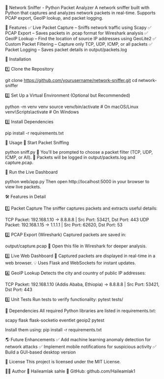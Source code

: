 🚀 Network Sniffer - Python Packet Analyzer
A network sniffer built with Python that captures and analyzes network packets in real-time. Supports PCAP export, GeoIP lookup, and packet logging.

📌 Features
✅ Live Packet Capture – Sniffs network traffic using Scapy
✅ PCAP Export – Saves packets in .pcap format for Wireshark analysis
✅ GeoIP Lookup – Find the location of source IP addresses using GeoLite2
✅ Custom Packet Filtering – Capture only TCP, UDP, ICMP, or all packets
✅ Packet Logging – Saves packet details in output/packets.log


🚀 Installation

1️⃣ Clone the Repository

git clone https://github.com/yourusername/network-sniffer.git
cd network-sniffer


2️⃣ Set Up a Virtual Environment (Optional but Recommended)

python -m venv venv
source venv/bin/activate  # On macOS/Linux
venv\Scripts\activate     # On Windows


3️⃣ Install Dependencies

pip install -r requirements.txt


🎯 Usage
🔹 Start Packet Sniffing

python sniff.py
📌 You'll be prompted to choose a packet filter (TCP, UDP, ICMP, or All).
📌 Packets will be logged in output/packets.log and capture.pcap.


🔹 Run the Live Dashboard

python web/app.py
Then open http://localhost:5000 in your browser to view live packets.


🛠️ Features in Detail

1️⃣ Packet Capture
The sniffer captures packets and extracts useful details:

TCP Packet: 192.168.1.10 -> 8.8.8.8 | Src Port: 53421, Dst Port: 443
UDP Packet: 192.168.1.15 -> 1.1.1.1 | Src Port: 62620, Dst Port: 53


2️⃣ PCAP Export (Wireshark)
Captured packets are saved in:

output/capture.pcap
🔹 Open this file in Wireshark for deeper analysis.


3️⃣ Live Web Dashboard
📌 Captured packets are displayed in real-time in a web browser.
💡 Uses Flask and WebSockets for instant updates.

4️⃣ GeoIP Lookup
Detects the city and country of public IP addresses:

TCP Packet: 192.168.1.10 (Addis Ababa, Ethiopia) -> 8.8.8.8 | Src Port: 53421, Dst Port: 443


5️⃣ Unit Tests
Run tests to verify functionality:
pytest tests/



📌 Dependencies
All required Python libraries are listed in requirements.txt:

scapy
flask
flask-socketio
eventlet
geoip2
pytest

Install them using:
pip install -r requirements.txt



🌎 Future Enhancements
✅ Add machine learning anomaly detection for network attacks
✅ Implement mobile notifications for suspicious activity
✅ Build a GUI-based desktop version



📜 License
This project is licensed under the MIT License.

👨‍💻 Author
📌 Haileamlak sahle
🔗 GitHub: github.com/Haileamlak1
